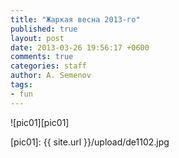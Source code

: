 ```yaml
---
title: "Жаркая весна 2013-го"
published: true
layout: post
date: 2013-03-26 19:56:17 +0600
comments: true
categories: staff
author: A. Semenov
tags: 
- fun
---
```

<!--more-->
![pic01][pic01]

[pic01]: {{ site.url }}/upload/de1102.jpg
